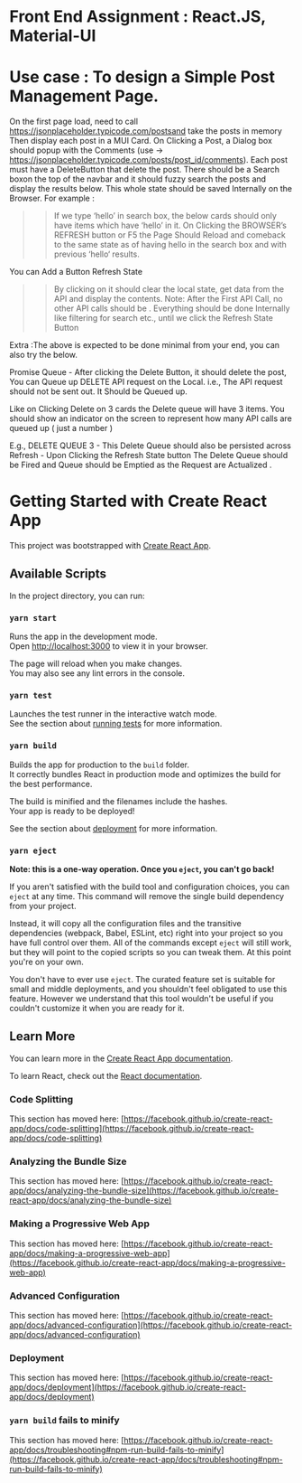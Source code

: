  # Front End Assignment : React.JS, Material-UI
 
 # Use case : To design a Simple Post Management Page.
 
On the first page load, need to call https://jsonplaceholder.typicode.com/postsand take the posts in memory
Then display each post in a MUI Card.
On Clicking a Post, a Dialog box should popup with the Comments
(use -> https://jsonplaceholder.typicode.com/posts/post_id/comments).
Each post must have a DeleteButton that delete the post.
There should be a Search boxon the top of the navbar and it should fuzzy search the posts and display the results below.
This whole state should be saved Internally on the Browser.
For example :
>> If we type ‘hello’ in search box, the below cards should only have items which have ‘hello’ in it.
>> On Clicking the BROWSER’s REFRESH button or F5 the Page Should Reload and comeback to the same state as of having hello in the search box and with previous ‘hello‘ results.
 
You can Add a Button Refresh State
>> By clicking on it should clear the local state, get data from the API and display the contents.
Note:  After the First API Call, no other API calls should be .
Everything should be done Internally like filtering for search etc., until we click the Refresh State Button
 
Extra :The above is expected to be done minimal from your end, you can also try the below.
 
Promise Queue - After clicking the Delete Button, it should delete the post, You can Queue up DELETE API request on the Local. i.e., The API request should not be sent out. It Should be Queued up.

Like on Clicking Delete on 3 cards the Delete queue will have 3 items. You should show an indicator on the screen to represent how many API calls are queued up ( just a number )

E.g., DELETE QUEUE 3 - This Delete Queue should also be persisted across Refresh - Upon Clicking the Refresh State button The Delete Queue should be Fired and Queue should be Emptied as the Request are Actualized .


# Getting Started with Create React App

This project was bootstrapped with [Create React App](https://github.com/facebook/create-react-app).

## Available Scripts

In the project directory, you can run:

### `yarn start`

Runs the app in the development mode.\
Open [http://localhost:3000](http://localhost:3000) to view it in your browser.

The page will reload when you make changes.\
You may also see any lint errors in the console.

### `yarn test`

Launches the test runner in the interactive watch mode.\
See the section about [running tests](https://facebook.github.io/create-react-app/docs/running-tests) for more information.

### `yarn build`

Builds the app for production to the `build` folder.\
It correctly bundles React in production mode and optimizes the build for the best performance.

The build is minified and the filenames include the hashes.\
Your app is ready to be deployed!

See the section about [deployment](https://facebook.github.io/create-react-app/docs/deployment) for more information.

### `yarn eject`

**Note: this is a one-way operation. Once you `eject`, you can't go back!**

If you aren't satisfied with the build tool and configuration choices, you can `eject` at any time. This command will remove the single build dependency from your project.

Instead, it will copy all the configuration files and the transitive dependencies (webpack, Babel, ESLint, etc) right into your project so you have full control over them. All of the commands except `eject` will still work, but they will point to the copied scripts so you can tweak them. At this point you're on your own.

You don't have to ever use `eject`. The curated feature set is suitable for small and middle deployments, and you shouldn't feel obligated to use this feature. However we understand that this tool wouldn't be useful if you couldn't customize it when you are ready for it.

## Learn More

You can learn more in the [Create React App documentation](https://facebook.github.io/create-react-app/docs/getting-started).

To learn React, check out the [React documentation](https://reactjs.org/).

### Code Splitting

This section has moved here: [https://facebook.github.io/create-react-app/docs/code-splitting](https://facebook.github.io/create-react-app/docs/code-splitting)

### Analyzing the Bundle Size

This section has moved here: [https://facebook.github.io/create-react-app/docs/analyzing-the-bundle-size](https://facebook.github.io/create-react-app/docs/analyzing-the-bundle-size)

### Making a Progressive Web App

This section has moved here: [https://facebook.github.io/create-react-app/docs/making-a-progressive-web-app](https://facebook.github.io/create-react-app/docs/making-a-progressive-web-app)

### Advanced Configuration

This section has moved here: [https://facebook.github.io/create-react-app/docs/advanced-configuration](https://facebook.github.io/create-react-app/docs/advanced-configuration)

### Deployment

This section has moved here: [https://facebook.github.io/create-react-app/docs/deployment](https://facebook.github.io/create-react-app/docs/deployment)

### `yarn build` fails to minify

This section has moved here: [https://facebook.github.io/create-react-app/docs/troubleshooting#npm-run-build-fails-to-minify](https://facebook.github.io/create-react-app/docs/troubleshooting#npm-run-build-fails-to-minify)
